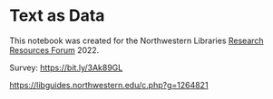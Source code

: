 # Text as Data

This notebook was created for the Northwestern Libraries <a href="https://sites.northwestern.edu/rrf2022/">Research Resources Forum</a> 2022. 

Survey: https://bit.ly/3Ak89GL 

https://libguides.northwestern.edu/c.php?g=1264821

